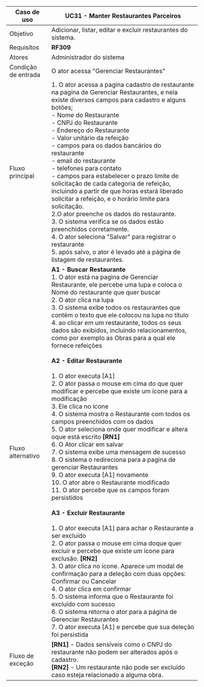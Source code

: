 | Caso de uso         | UC31 - Manter Restaurantes Parceiros                                                                                                                                                                                                                                                                                                                                                                                                                                                                                                                                                                                                                                                                 |
| ------------------- | ------------------------------------------------------------------------------------------------------------------------------------------------------------------------------------------------------------------------------------------------------------------------------------------------------------------------------------------------------------------------------------------------------------------------------------------------------------------------------------------------------------------------------------------------------------------------------------------------------------------------------------------------------------------------------------------- |
| Objetivo            | Adicionar, listar, editar e excluir restaurantes do sistema.                                                                                                                                                                                                                                                                                                                                                                                                                                                                                                                                                                                                                       |
| Requisitos          | **RF309**                                                                                                                                                                                                                                                                                                                                                                                                                                                                                                                                                                                                                                                                                  |
| Atores              | Administrador do sistema                                                                                                                                                                                                                                                                                                                                                                                                                                                                                                                                                                                                                                      |
| Condição de entrada | O ator acessa "Gerenciar Restaurantes"                                                                                                                                                                                                                                                                                                                                                                                                                                                                                                                               |
| Fluxo principal     | 1.  O ator acessa a pagina cadastro de restaurante na pagina de Gerenciar Restaurantes, e nela existe diversos campos para cadastro e alguns botões;<br>     - Nome do Restaurante<br> - CNPJ do Restaurante<br>	 - Endereço do Restaurante<br>	 - Valor unitário da refeição<br>	 - campos para os dados bancários do restaurante <br> - email do restaurante <br> - telefones para contato <br> - campos para estabelecer o prazo limite de solicitação de cada categoria de refeição, incluindo a partir de que horas estará liberado solicitar a refeição, e o horário limite para solicitação.  <br> 2.O ator preenche os dados do restaurante. <br>3.  O sistema verifica se os dados estão preenchidos corretamente. <br> 4. O ator seleciona "Salvar" para registrar o restaurante <br> 5. após salvo, o ator é levado até a página de listagem de restaurantes.                                                                                                                                                                                                                 |
| Fluxo alternativo   | **A1 - Buscar Restaurante**<br>1. O ator está na pagina de Gerenciar Restaurante, ele percebe uma lupa e coloca o Nome do restaurante que quer buscar<br>2. O ator clica na lupa<br>3. O sistema exibe todos os restaurantes que contém o texto que ele colocou na lupa no título<br>4. ao clicar em um restaurante, todos os seus dados são exibidos, incluindo relacionamentos, como por exemplo as Obras para a qual ele fornece refeições <br><br>**A2 - Editar Restaurante**<br><br>1. O ator executa [A1]<br>2. O ator passa o mouse em cima do que quer modificar e percebe que existe um ícone para a modificação<br>3. Ele clica no ícone<br>4. O sistema mostra o Restaurante com todos os campos preenchidos com os dados<br>5. O ator seleciona onde quer modificar e altera oque está escrito **[RN1]**<br>6. O Ator clicar em salvar<br>7. O sistema exibe uma mensagem de sucesso<br>8. O sistema o redireciona para a pagina de gerenciar Restaurantes<br>9. O ator executa [A1] novamente<br>10. O ator abre o Restaurante modificado<br>11. O ator percebe que os campos foram persistidos<br><br>**A3 - Excluir Restaurante**<br><br>1. O ator executa [A1] para achar o Restaurante a ser excluído<br>2. O ator passa o mouse em cima doque quer excluir e percebe que existe um ícone para exclusão. **[RN2]**<br>3. O ator clica no ícone. Aparece um modal de confirmação para a deleção com duas opções: Confirmar ou Cancelar<br>4. O ator clica em confirmar<br>5. O sistema informa que o Restaurante foi excluído com sucesso<br>6. O sistema retorna o ator para a página de Gerenciar Restaurantes<br>7. O ator executa [A1] e percebe que sua deleção foi persistida |
| Fluxo de exceção    |       **[RN1]** - Dados sensíveis como o CNPJ do restaurante não podem ser alterados após o cadastro. <br> **[RN2]** - Um restaurante não pode ser excluído caso esteja relacionado a alguma obra.                                                                                                                                                                                                                                                                                                                                                                                                                                                                                                                                                                                                                                                                                                                                                                                                                                                                                                                                                                                                                                                                                                                                                                                                                                                                                                                                                                                                                                                                        |